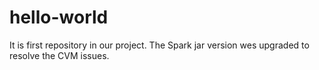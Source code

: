 # hello-world
It is first repository in our project.
The Spark jar version wes upgraded to resolve the CVM issues.
